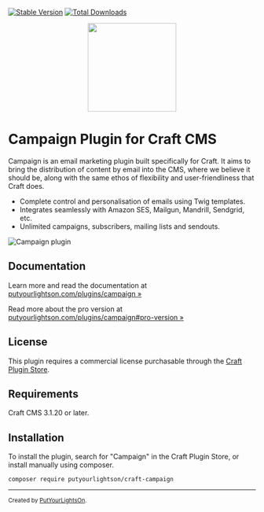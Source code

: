 [![Stable Version](https://img.shields.io/packagist/v/putyourlightson/craft-campaign?label=stable)]((https://packagist.org/packages/putyourlightson/craft-campaign))
[![Total Downloads](https://img.shields.io/packagist/dt/putyourlightson/craft-campaign)](https://packagist.org/packages/putyourlightson/craft-campaign)

<p align="center"><img width="180" src="https://putyourlightson.com/assets/logos/campaign-v2.svg"></p>

# Campaign Plugin for Craft CMS

Campaign is an email marketing plugin built specifically for Craft. It aims to bring the distribution of content by email into the CMS, where we believe it should be, along with the same ethos of flexibility and user-friendliness that Craft does. 

- Complete control and personalisation of emails using Twig templates.
- Integrates seamlessly with Amazon SES, Mailgun, Mandrill, Sendgrid, etc.
- Unlimited campaigns, subscribers, mailing lists and sendouts.
 
![Campaign plugin](https://putyourlightson.com/assets/images/plugins/campaign/campaign-integration.png)

## Documentation

Learn more and read the documentation at [putyourlightson.com/plugins/campaign »](https://putyourlightson.com/plugins/campaign)
  
Read more about the pro version at [putyourlightson.com/plugins/campaign#pro-version »](https://putyourlightson.com/plugins/campaign#pro-version)

## License

This plugin requires a commercial license purchasable through the [Craft Plugin Store](https://plugins.craftcms.com/campaign).

## Requirements

Craft CMS 3.1.20 or later.

## Installation

To install the plugin, search for "Campaign" in the Craft Plugin Store, or install manually using composer.

    composer require putyourlightson/craft-campaign

---

<small>Created by [PutYourLightsOn](https://putyourlightson.com/).</small>
